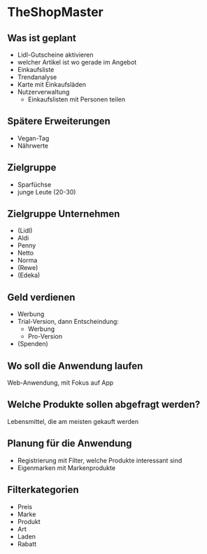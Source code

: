 # TheShopMaster

## Was ist geplant
- Lidl-Gutscheine aktivieren
- welcher Artikel ist wo gerade im Angebot
- Einkaufsliste
- Trendanalyse
- Karte mit Einkaufsläden
- Nutzerverwaltung
    - Einkaufslisten mit Personen teilen

## Spätere Erweiterungen
- Vegan-Tag
- Nährwerte

## Zielgruppe
- Sparfüchse
- junge Leute (20-30)

## Zielgruppe Unternehmen
- (Lidl)
- Aldi
- Penny
- Netto
- Norma 
- (Rewe)
- (Edeka)

## Geld verdienen
- Werbung
- Trial-Version, dann Entscheindung:
    - Werbung
    - Pro-Version
- (Spenden)

## Wo soll die Anwendung laufen
Web-Anwendung, mit Fokus auf App

## Welche Produkte sollen abgefragt werden?
Lebensmittel, die am meisten gekauft werden

## Planung für die Anwendung
- Registrierung mit Filter, welche Produkte interessant sind
- Eigenmarken mit Markenprodukte 

## Filterkategorien
- Preis
- Marke
- Produkt
- Art
- Laden
- Rabatt